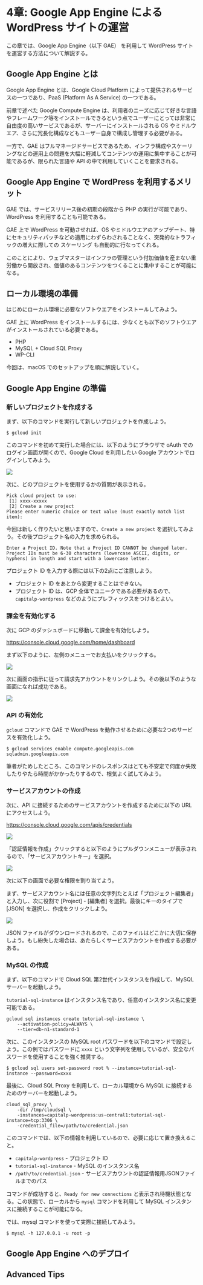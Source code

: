 # 4章: Google App Engine による WordPress サイトの運営

この章では、Google App Engine（以下 GAE） を利用して WordPress サイトを運営する方法について解説する。

## Google App Engine とは

Google App Engine とは、Google Cloud Platform によって提供されるサービスの一つであり、PaaS (Platform As A Service) の一つである。

前章で述べた Google Compute Engine は、利用者のニーズに応じて好きな言語やフレームワーク等をインストールできるという点でユーザーにとっては非常に自由度の高いサービスであるが、サーバーにインストールされる OS やミドルウエア、さらに冗長化構成などもユーザー自身で構成し管理する必要がある。

一方で、GAE はフルマネージドサービスであるため、インフラ構成やスケーリングなどの運用上の問題を大幅に軽減してコンテンツの運用に集中することが可能であるが、限られた言語や API の中で利用していくことを要求される。

## Google App Engine で WordPress を利用するメリット

GAE では、サービスリリース後の初期の段階から PHP の実行が可能であり、WordPress を利用することも可能である。

GAE 上で WordPress を可動させれば、OS やミドルウエアのアップデート、特にセキュリティパッチなどの適用にわずらわされることなく、突発的なトラフィックの増大に際しての スケーリング も自動的に行なってくれる。

このことにより、ウェブマスターはインフラの管理という付加価値を産まない重労働から開放され、価値のあるコンテンツをつくることに集中することが可能になる。

## ローカル環境の準備

はじめにローカル環境に必要なソフトウエアをインストールしてみよう。

GAE 上に WordPress をインストールするには、少なくとも以下のソフトウエアがインストールされている必要である。

* PHP
* MySQL + Cloud SQL Proxy
* WP-CLI

今回は、macOS でのセットアップを順に解説していく。

## Google App Engine の準備

### 新しいプロジェクトを作成する

まず、以下のコマンドを実行して新しいプロジェクトを作成しよう。

```
$ gcloud init
```

このコマンドを初めて実行した場合には、以下のようにブラウザで oAuth でのログイン画面が開くので、Google Cloud を利用したい Google アカウントでログインしてみよう。

![](https://www.evernote.com/l/ABVSmjxw4-JEVKuztxOY_aVGVU6dvbgxOWcB/image.png)

次に、どのプロジェクトを使用するかの質問が表示される。

```
Pick cloud project to use:
 [1] xxxx-xxxxx
 [2] Create a new project
Please enter numeric choice or text value (must exactly match list
item):  
```

今回は新しく作りたいと思いますので、`Create a new project` を選択してみよう。その後プロジェクト名の入力を求められる。

```
Enter a Project ID. Note that a Project ID CANNOT be changed later.
Project IDs must be 6-30 characters (lowercase ASCII, digits, or
hyphens) in length and start with a lowercase letter.
```

プロジェクト ID を入力する際には以下の2点にご注意しよう。

* プロジェクト ID をあとから変更することはできない。
* プロジェクト ID は、GCP 全体でユニークである必要があるので、`capitalp-wordpress` などのようにプレフィックスをつけるとよい。

### 課金を有効化する

次に GCP のダッシュボードに移動して課金を有効化しよう。

https://console.cloud.google.com/home/dashboard

まず以下のように、左側のメニューでお支払いをクリックする。

![](https://www.evernote.com/l/ABVUYCkdR5lC_Y_jS28Z1sj8SDw9dVhoHb4B/image.png)

次に画面の指示に従って請求先アカウントをリンクしよう。その後以下のような画面になれば成功である。

![](https://www.evernote.com/l/ABULHs4AE7RMBL1f7Xim5rTwpt2guy1R9SsB/image.png)

### API の有効化

`gcloud` コマンドで GAE で WordPress を動作させるために必要な2つのサービスを有効化しよう。

```
$ gcloud services enable compute.googleapis.com sqladmin.googleapis.com
```

筆者がためしたところ、このコマンドのレスポンスはとても不安定で何度か失敗したりやたら時間がかかったりするので、根気よく試してみよう。

### サービスアカウントの作成

次に、API に接続するためのサービスアカウントを作成するために以下の URL にアクセスしよう。

https://console.cloud.google.com/apis/credentials

![](https://www.evernote.com/l/ABVbRNIFNURGTapnLnUBbKpn4UVuXCXns3EB/image.png)

「認証情報を作成」クリックすると以下のようにプルダウンメニューが表示されるので、「サービスアカウントキー」を選択。

![](https://www.evernote.com/l/ABXDSb0BhT5OP4uBsC_5JNYyFgdKBWwm61UB/image.png)

次に以下の画面で必要な権限を割り当てよう。

まず、サービスアカウント名には任意の文字列たとえば「プロジェクト編集者」と入力し、次に役割で [Project] - [編集者] を選択。最後にキーのタイプで [JSON] を選択し、作成をクリックしよう。

![](https://www.evernote.com/l/ABUUA3KEqGlKDIWFqo-twUq2NhTgOXXZq1AB/image.png)

JSON ファイルがダウンロードされるので、このファイルはどこかに大切に保存しよう。もし紛失した場合は、あたらしくサービスアカウントを作成する必要がある。

### MySQL の作成

まず、以下のコマンドで Cloud SQL 第2世代インスタンスを作成して、MySQL サーバーを起動しよう。

`tutorial-sql-instance` はインスタンス名であり、任意のインスタンス名に変更可能である。

```
gcloud sql instances create tutorial-sql-instance \
    --activation-policy=ALWAYS \
    --tier=db-n1-standard-1
```

次に、このインスタンスの MySQL root パスワードを以下のコマンドで設定しよう。この例ではパスワードに `xxxx` という文字列を使用しているが、安全なパスワードを使用することを強く推奨する。

```
$ gcloud sql users set-password root % --instance=tutorial-sql-instance --password=xxxx
```

最後に、Cloud SQL Proxy を利用して、ローカル環境から MySQL に接続するためのサーバーを起動しよう。

```
cloud_sql_proxy \
    -dir /tmp/cloudsql \
    -instances=capitalp-wordpress:us-central1:tutorial-sql-instance=tcp:3306 \
    -credential_file=/path/to/credential.json
```

このコマンドでは、以下の情報を利用しているので、必要に応じて置き換えること。

* `capitalp-wordpress` - プロジェクト ID
* `tutorial-sql-instance` - MySQL のインスタンス名
* `/path/to/credential.json` - サービスアカウントの認証情報用JSONファイルまでのパス

コマンドが成功すると、`Ready for new connections` と表示され待機状態となる。この状態で、ローカルから `mysql` コマンドを利用して MySQL インスタンスに接続することが可能になる。

では、mysql コマンドを使って実際に接続してみよう。

```
$ mysql -h 127.0.0.1 -u root -p
```

## Google App Engine へのデプロイ

## Advanced Tips
